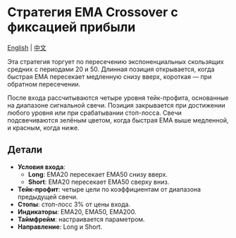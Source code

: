# Стратегия EMA Crossover с фиксацией прибыли
[English](README.md) | [中文](README_cn.md)

Эта стратегия торгует по пересечению экспоненциальных скользящих средних с периодами 20 и 50. Длинная позиция открывается, когда быстрая EMA пересекает медленную снизу вверх, короткая — при обратном пересечении.

После входа рассчитываются четыре уровня тейк-профита, основанные на диапазоне сигнальной свечи. Позиция закрывается при достижении любого уровня или при срабатывании стоп-лосса. Свечи подсвечиваются зелёным цветом, когда быстрая EMA выше медленной, и красным, когда ниже.

## Детали

- **Условия входа**:
  - **Long**: EMA20 пересекает EMA50 снизу вверх.
  - **Short**: EMA20 пересекает EMA50 сверху вниз.
- **Тейк-профит**: четыре цели по коэффициентам от диапазона предыдущей свечи.
- **Стопы**: стоп-лосс 3% от цены входа.
- **Индикаторы**: EMA20, EMA50, EMA200.
- **Таймфрейм**: настраивается параметром.
- **Направление**: Long и Short.

